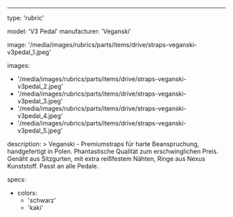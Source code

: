 ---

type: 'rubric'


model: 'V3 Pedal'
manufacturer: 'Veganski'

image: '/media/images/rubrics/parts/items/drive/straps-veganski-v3pedal_1.jpeg'

images:
  - '/media/images/rubrics/parts/items/drive/straps-veganski-v3pedal_2.jpeg'
  - '/media/images/rubrics/parts/items/drive/straps-veganski-v3pedal_3.jpeg'
  - '/media/images/rubrics/parts/items/drive/straps-veganski-v3pedal_4.jpeg'
  - '/media/images/rubrics/parts/items/drive/straps-veganski-v3pedal_5.jpeg'


description: >
    Veganski - Premiumstraps für harte Beanspruchung, handgefertigt in Polen. Phantastische Qualität zum erschwinglichen Preis. Genäht aus Sitzgurten, mit extra reißfestem Nähten, Ringe aus Nexus Kunststoff. Passt an alle Pedale.

specs:
  - colors:
    - 'schwarz'
    - 'kaki'
